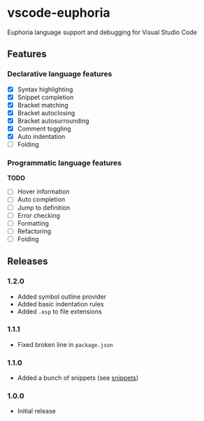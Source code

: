 # vscode-euphoria

Euphoria language support and debugging for Visual Studio Code

## Features

### Declarative language features

- [x] Syntax highlighting
- [x] Snippet completion
- [x] Bracket matching
- [x] Bracket autoclosing
- [x] Bracket autosurrounding
- [x] Comment toggling
- [x] Auto indentation
- [ ] Folding

### Programmatic language features

**TODO**

- [ ] Hover information
- [ ] Auto completion
- [ ] Jump to definition
- [ ] Error checking
- [ ] Formatting
- [ ] Refactoring
- [ ] Folding

## Releases

### 1.2.0

- Added symbol outline provider
- Added basic indentation rules
- Added `.esp` to file extensions

### 1.1.1

- Fixed broken line in `package.json`

### 1.1.0

- Added a bunch of snippets (see [snippets](snippets/README.md))

### 1.0.0

- Initial release


